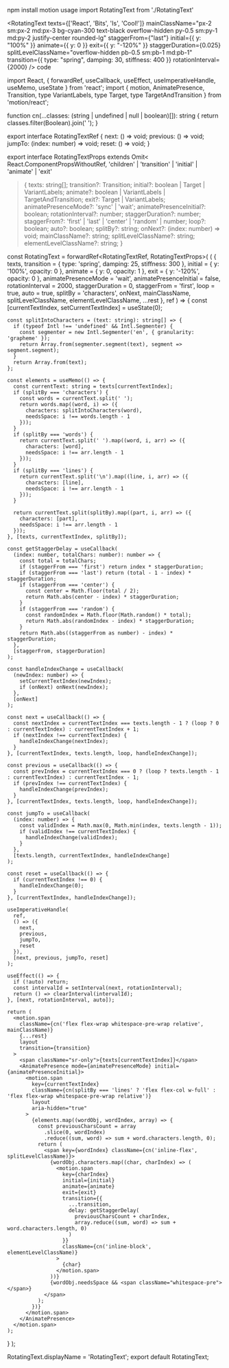 npm install motion
usage
import RotatingText from './RotatingText'
  
<RotatingText
  texts={['React', 'Bits', 'Is', 'Cool!']}
  mainClassName="px-2 sm:px-2 md:px-3 bg-cyan-300 text-black overflow-hidden py-0.5 sm:py-1 md:py-2 justify-center rounded-lg"
  staggerFrom={"last"}
  initial={{ y: "100%" }}
  animate={{ y: 0 }}
  exit={{ y: "-120%" }}
  staggerDuration={0.025}
  splitLevelClassName="overflow-hidden pb-0.5 sm:pb-1 md:pb-1"
  transition={{ type: "spring", damping: 30, stiffness: 400 }}
  rotationInterval={2000}
/>
code


import React, { forwardRef, useCallback, useEffect, useImperativeHandle, useMemo, useState } from 'react';
import {
  motion,
  AnimatePresence,
  Transition,
  type VariantLabels,
  type Target,
  type TargetAndTransition
} from 'motion/react';

function cn(...classes: (string | undefined | null | boolean)[]): string {
  return classes.filter(Boolean).join(' ');
}

export interface RotatingTextRef {
  next: () => void;
  previous: () => void;
  jumpTo: (index: number) => void;
  reset: () => void;
}

export interface RotatingTextProps
  extends Omit<
    React.ComponentPropsWithoutRef<typeof motion.span>,
    'children' | 'transition' | 'initial' | 'animate' | 'exit'
  > {
  texts: string[];
  transition?: Transition;
  initial?: boolean | Target | VariantLabels;
  animate?: boolean | VariantLabels | TargetAndTransition;
  exit?: Target | VariantLabels;
  animatePresenceMode?: 'sync' | 'wait';
  animatePresenceInitial?: boolean;
  rotationInterval?: number;
  staggerDuration?: number;
  staggerFrom?: 'first' | 'last' | 'center' | 'random' | number;
  loop?: boolean;
  auto?: boolean;
  splitBy?: string;
  onNext?: (index: number) => void;
  mainClassName?: string;
  splitLevelClassName?: string;
  elementLevelClassName?: string;
}

const RotatingText = forwardRef<RotatingTextRef, RotatingTextProps>(
  (
    {
      texts,
      transition = { type: 'spring', damping: 25, stiffness: 300 },
      initial = { y: '100%', opacity: 0 },
      animate = { y: 0, opacity: 1 },
      exit = { y: '-120%', opacity: 0 },
      animatePresenceMode = 'wait',
      animatePresenceInitial = false,
      rotationInterval = 2000,
      staggerDuration = 0,
      staggerFrom = 'first',
      loop = true,
      auto = true,
      splitBy = 'characters',
      onNext,
      mainClassName,
      splitLevelClassName,
      elementLevelClassName,
      ...rest
    },
    ref
  ) => {
    const [currentTextIndex, setCurrentTextIndex] = useState<number>(0);

    const splitIntoCharacters = (text: string): string[] => {
      if (typeof Intl !== 'undefined' && Intl.Segmenter) {
        const segmenter = new Intl.Segmenter('en', { granularity: 'grapheme' });
        return Array.from(segmenter.segment(text), segment => segment.segment);
      }
      return Array.from(text);
    };

    const elements = useMemo(() => {
      const currentText: string = texts[currentTextIndex];
      if (splitBy === 'characters') {
        const words = currentText.split(' ');
        return words.map((word, i) => ({
          characters: splitIntoCharacters(word),
          needsSpace: i !== words.length - 1
        }));
      }
      if (splitBy === 'words') {
        return currentText.split(' ').map((word, i, arr) => ({
          characters: [word],
          needsSpace: i !== arr.length - 1
        }));
      }
      if (splitBy === 'lines') {
        return currentText.split('\n').map((line, i, arr) => ({
          characters: [line],
          needsSpace: i !== arr.length - 1
        }));
      }

      return currentText.split(splitBy).map((part, i, arr) => ({
        characters: [part],
        needsSpace: i !== arr.length - 1
      }));
    }, [texts, currentTextIndex, splitBy]);

    const getStaggerDelay = useCallback(
      (index: number, totalChars: number): number => {
        const total = totalChars;
        if (staggerFrom === 'first') return index * staggerDuration;
        if (staggerFrom === 'last') return (total - 1 - index) * staggerDuration;
        if (staggerFrom === 'center') {
          const center = Math.floor(total / 2);
          return Math.abs(center - index) * staggerDuration;
        }
        if (staggerFrom === 'random') {
          const randomIndex = Math.floor(Math.random() * total);
          return Math.abs(randomIndex - index) * staggerDuration;
        }
        return Math.abs((staggerFrom as number) - index) * staggerDuration;
      },
      [staggerFrom, staggerDuration]
    );

    const handleIndexChange = useCallback(
      (newIndex: number) => {
        setCurrentTextIndex(newIndex);
        if (onNext) onNext(newIndex);
      },
      [onNext]
    );

    const next = useCallback(() => {
      const nextIndex = currentTextIndex === texts.length - 1 ? (loop ? 0 : currentTextIndex) : currentTextIndex + 1;
      if (nextIndex !== currentTextIndex) {
        handleIndexChange(nextIndex);
      }
    }, [currentTextIndex, texts.length, loop, handleIndexChange]);

    const previous = useCallback(() => {
      const prevIndex = currentTextIndex === 0 ? (loop ? texts.length - 1 : currentTextIndex) : currentTextIndex - 1;
      if (prevIndex !== currentTextIndex) {
        handleIndexChange(prevIndex);
      }
    }, [currentTextIndex, texts.length, loop, handleIndexChange]);

    const jumpTo = useCallback(
      (index: number) => {
        const validIndex = Math.max(0, Math.min(index, texts.length - 1));
        if (validIndex !== currentTextIndex) {
          handleIndexChange(validIndex);
        }
      },
      [texts.length, currentTextIndex, handleIndexChange]
    );

    const reset = useCallback(() => {
      if (currentTextIndex !== 0) {
        handleIndexChange(0);
      }
    }, [currentTextIndex, handleIndexChange]);

    useImperativeHandle(
      ref,
      () => ({
        next,
        previous,
        jumpTo,
        reset
      }),
      [next, previous, jumpTo, reset]
    );

    useEffect(() => {
      if (!auto) return;
      const intervalId = setInterval(next, rotationInterval);
      return () => clearInterval(intervalId);
    }, [next, rotationInterval, auto]);

    return (
      <motion.span
        className={cn('flex flex-wrap whitespace-pre-wrap relative', mainClassName)}
        {...rest}
        layout
        transition={transition}
      >
        <span className="sr-only">{texts[currentTextIndex]}</span>
        <AnimatePresence mode={animatePresenceMode} initial={animatePresenceInitial}>
          <motion.span
            key={currentTextIndex}
            className={cn(splitBy === 'lines' ? 'flex flex-col w-full' : 'flex flex-wrap whitespace-pre-wrap relative')}
            layout
            aria-hidden="true"
          >
            {elements.map((wordObj, wordIndex, array) => {
              const previousCharsCount = array
                .slice(0, wordIndex)
                .reduce((sum, word) => sum + word.characters.length, 0);
              return (
                <span key={wordIndex} className={cn('inline-flex', splitLevelClassName)}>
                  {wordObj.characters.map((char, charIndex) => (
                    <motion.span
                      key={charIndex}
                      initial={initial}
                      animate={animate}
                      exit={exit}
                      transition={{
                        ...transition,
                        delay: getStaggerDelay(
                          previousCharsCount + charIndex,
                          array.reduce((sum, word) => sum + word.characters.length, 0)
                        )
                      }}
                      className={cn('inline-block', elementLevelClassName)}
                    >
                      {char}
                    </motion.span>
                  ))}
                  {wordObj.needsSpace && <span className="whitespace-pre"> </span>}
                </span>
              );
            })}
          </motion.span>
        </AnimatePresence>
      </motion.span>
    );
  }
);

RotatingText.displayName = 'RotatingText';
export default RotatingText;
